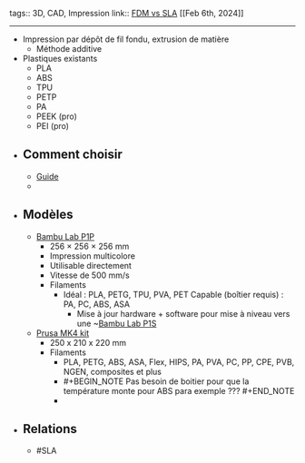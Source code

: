 tags:: 3D, CAD, Impression
link:: [FDM vs SLA](https://formlabs.com/fr/blog/fdm-vs-sla-compare-types-of-3d-printers/) 
[[Feb 6th, 2024]]
***

- Impression par dépôt de fil fondu, extrusion de matière
	- Méthode additive
- Plastiques existants
	- PLA
	- ABS
	- TPU
	- PETP
	- PA
	- PEEK (pro)
	- PEI (pro)
- ## Comment choisir
	- [Guide](https://www.prusa3d.com/page/how-to-choose-a-3d-printer_229126)
	-
- ## Modèles
	- [Bambu Lab P1P](https://eu.store.bambulab.com/fr-fr/products/p1p-fr)
		- 256 × 256 × 256 mm
		- Impression multicolore
		- Utilisable directement
		- Vitesse de 500 mm/s
		- Filaments
			- Idéal : PLA, PETG, TPU, PVA, PET
			  Capable (boîtier requis) : PA, PC, ABS, ASA
				- Mise à jour hardware + software pour mise à niveau vers une ~[Bambu Lab P1S](https://eu.store.bambulab.com/fr-fr/products/p1s)
	- [Prusa MK4 kit](https://www.prusa3d.com/fr/produit/original-prusa-mk4-kit/)
		- 250 x 210 x 220 mm
		- Filaments
			- PLA, PETG, ABS, ASA, Flex, HIPS, PA, PVA, PC, PP, CPE, PVB, NGEN, composites et plus
			- #+BEGIN_NOTE
			  Pas besoin de boitier pour que la température monte pour ABS para exemple ???
			  #+END_NOTE
			-
- ## Relations
	- #SLA